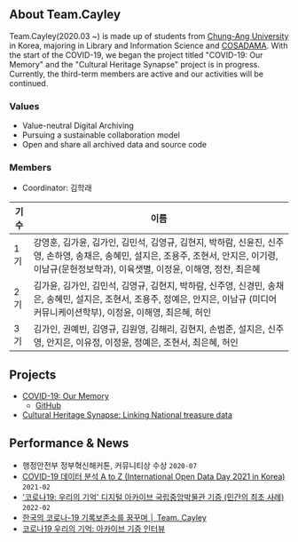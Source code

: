 ## About Team.Cayley 

Team.Cayley(2020.03 ~) is made up of students from [Chung-Ang University](
https://www.cau.ac.kr/index.do) in Korea, majoring in Library and Information Science and [COSADAMA](https://cosadama.com/). With the start of the COVID-19, we began the project titled "COVID-19: Our Memory" and the "Cultural Heritage Synapse" project is in progress. Currently, the third-term members are active and our activities will be continued. 

### Values
* Value-neutral Digital Archiving
* Pursuing a sustainable collaboration model
* Open and share all archived data and source code

### Members

* Coordinator: 김학래

|기수|이름|
|------|---|
|1기|강영훈, 김가윤, 김가인, 김민석, 김영규, 김현지, 박하람, 신윤진, 신주영, 손하영, 송채은, 송혜민, 설지은, 조용주, 조현서, 안지은, 이기령, 이남규(문헌정보학과), 이육샛별, 이정윤, 이해영, 정찬, 최은혜|
|2기|김가윤, 김가인, 김민석, 김영규, 김현지, 박하람, 신주영, 신경민, 송채은, 송혜민, 설지은, 조현서, 조용주, 정예은, 안지은, 이남규 (미디어커뮤니케이션학부), 이정윤, 이해영, 최은혜, 허인|
|3기|김가인, 권예빈, 김영규, 김원영, 김해리, 김현지, 손범준, 설지은, 신주영, 안지은, 이유정, 이정윤, 정예은, 조현서, 최은혜, 허인|

## Projects
* [COVID-19: Our Memory](http://hike.cau.ac.kr/covid-19-our-memory/)    
  * [GitHub](https://github.com/Open-Knowledge-Korea/covid-19-our-memory)  
* [Cultural Heritage Synapse: Linking National treasure data](https://culturalheritage-teamcayley.netlify.app/)

## Performance & News
* 행정안전부 정부혁신해커톤, 커뮤니티상 수상 `2020-07`
* [COVID-19 데이터 분석 A to Z (International Open Data Day 2021 in Korea)](http://okfn.kr/2021/02/23/%ec%98%a4%ed%94%88%eb%8d%b0%ec%9d%b4%ed%84%b0%eb%8d%b0%ec%9d%b4-2021-2/) `2021-02`
* ['코로나19: 우리의 기억' 디지털 아카이브 국립중앙박물관 기증 (민간의 최초 사례)](http://www.ikoreanspirit.com/news/articleView.html?idxno=66646) `2022-02`
* [한국의 코로나-19 기록보존소를 꿈꾸며 │ Team. Cayley](https://datapublic.kr/posts/21) 
* [코로나19 우리의 기억: 아카이브 기증 인터뷰](https://blog.naver.com/librarian_dreamer/222693238878)

